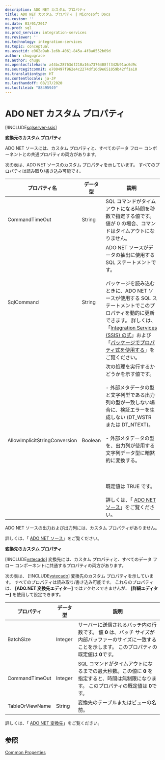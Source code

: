 ```yaml
---
description: ADO NET カスタム プロパティ
title: ADO NET カスタム プロパティ | Microsoft Docs
ms.custom: ''
ms.date: 03/01/2017
ms.prod: sql
ms.prod_service: integration-services
ms.reviewer: ''
ms.technology: integration-services
ms.topic: conceptual
ms.assetid: e062a9ab-1e6b-4061-845a-4f8a0552b09d
author: chugugrace
ms.author: chugu
ms.openlocfilehash: a44bc28763df210a16a7376408ff342b91ac6d9c
ms.sourcegitcommit: e700497f962e4c2274df16d9e651059b42ff1a10
ms.translationtype: HT
ms.contentlocale: ja-JP
ms.lasthandoff: 08/17/2020
ms.locfileid: "88495949"
---
```

# <a name="ado-net-custom-properties"></a>ADO NET カスタム プロパティ

[!INCLUDE[sqlserver-ssis](../../includes/applies-to-version/sqlserver-ssis.md)]


  **変換元のカスタム プロパティ**  
  
 ADO NET ソースには、カスタム プロパティと、すべてのデータ フロー コンポーネントとの共通プロパティの両方があります。  
  
 次の表は、ADO NET ソースのカスタム プロパティを示しています。 すべてのプロパティは読み取り/書き込み可能です。  
  
|プロパティ名|データ型|説明|  
|-------------------|---------------|-----------------|  
|CommandTimeOut|String|SQL コマンドがタイムアウトになる時間を秒数で指定する値です。値が 0 の場合、コマンドはタイムアウトになりません。|  
|SqlCommand|String|ADO NET ソースがデータの抽出に使用する SQL ステートメントです。<br /><br /> パッケージを読み込むときに、ADO NET ソースが使用する SQL ステートメントでこのプロパティを動的に更新できます。 詳しくは、「[Integration Services &#40;SSIS&#41; の式](../../integration-services/expressions/integration-services-ssis-expressions.md)」および「[パッケージでプロパティ式を使用する](../../integration-services/expressions/use-property-expressions-in-packages.md)」をご覧ください。|  
|AllowImplicitStringConversion|Boolean|次の処理を実行するかどうかを示す値です。<br /><br /> - 外部メタデータの型と文字列型である出力列の型が一致しない場合に、検証エラーを生成しない (DT_WSTR または DT_NTEXT)。<br /><br /> - 外部メタデータの型を、出力列が使用する文字列データ型に暗黙的に変換する。<br /><br /> <br /><br /> 既定値は TRUE です。<br /><br /> 詳しくは、「 [ADO NET ソース](../../integration-services/data-flow/ado-net-source.md)」をご覧ください。|  
  
 ADO NET ソースの出力および出力列には、カスタム プロパティがありません。  
  
 詳しくは、「 [ADO NET ソース](../../integration-services/data-flow/ado-net-source.md)」をご覧ください。  
  
 **変換先のカスタム プロパティ**  
  
 [!INCLUDE[vstecado](../../includes/vstecado-md.md)] 変換先には、カスタム プロパティと、すべてのデータ フロー コンポーネントに共通するプロパティの両方があります。  
  
 次の表は、 [!INCLUDE[vstecado](../../includes/vstecado-md.md)] 変換先のカスタム プロパティを示しています。 すべてのプロパティは読み取り/書き込み可能です。 これらのプロパティは、 **[ADO.NET 変換先エディター]** ではアクセスできませんが、 **[詳細エディター]** を使用して設定できます。  
  
|プロパティ|データ型|説明|  
|--------------|---------------|-----------------|  
|BatchSize|Integer|サーバーに送信されるバッチ内の行数です。 値 **0** は、バッチ サイズが内部バッファーのサイズに一致することを示します。 このプロパティの既定値は **0**です。|  
|CommandTimeOut|Integer|SQL コマンドがタイムアウトになるまでの最大秒数。この値に **0** を指定すると、時間は無制限になります。 このプロパティの既定値は **0**です。|  
|TableOrViewName|String|変換先のテーブルまたはビューの名前。|  
  
 詳しくは、「 [ADO NET 変換先](../../integration-services/data-flow/ado-net-destination.md)」をご覧ください。  
  
## <a name="see-also"></a>参照  
 [Common Properties](https://msdn.microsoft.com/library/51973502-5cc6-4125-9fce-e60fa1b7b796)  
  
  
